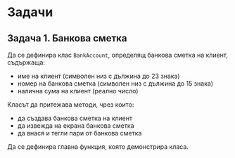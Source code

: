 # Задачи

## Задача 1. Банкова сметка
Да се дефинира клас `BankAccount`, определящ банкова сметка на клиент, съдържаща:
- име на клиент (символен низ с дължина до 23 знака)
- номер на банкова сметка (символен низ с дължина до 15 знака)
- налична сума на клиент (реално число)

Класът да притежава методи, чрез които:
- да създава банкова сметка на клиент
- да извежда на екрана банкова сметка
- да внася и тегли пари от банкова сметка

Да се дефинира главна функция, която демонстрира класа.

